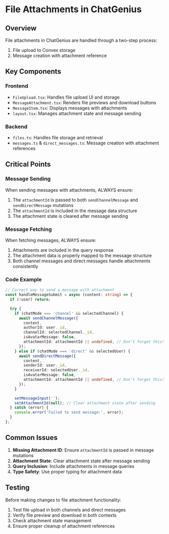 # File Attachments in ChatGenius

## Overview
File attachments in ChatGenius are handled through a two-step process:
1. File upload to Convex storage
2. Message creation with attachment reference

## Key Components

### Frontend
- `FileUpload.tsx`: Handles file upload UI and storage
- `MessageAttachment.tsx`: Renders file previews and download buttons
- `MessageItem.tsx`: Displays messages with attachments
- `layout.tsx`: Manages attachment state and message sending

### Backend
- `files.ts`: Handles file storage and retrieval
- `messages.ts` & `direct_messages.ts`: Message creation with attachment references

## Critical Points

### Message Sending
When sending messages with attachments, ALWAYS ensure:
1. The `attachmentId` is passed to both `sendChannelMessage` and `sendDirectMessage` mutations
2. The `attachmentId` is included in the message data structure
3. The attachment state is cleared after message sending

### Message Fetching
When fetching messages, ALWAYS ensure:
1. Attachments are included in the query response
2. The attachment data is properly mapped to the message structure
3. Both channel messages and direct messages handle attachments consistently

### Code Example
```typescript
// Correct way to send a message with attachment
const handleMessageSubmit = async (content: string) => {
  if (!user) return;

  try {
    if (chatMode === 'channel' && selectedChannel) {
      await sendChannelMessage({
        content,
        authorId: user._id,
        channelId: selectedChannel._id,
        isAvatarMessage: false,
        attachmentId: attachmentId || undefined, // Don't forget this!
      });
    } else if (chatMode === 'direct' && selectedUser) {
      await sendDirectMessage({
        content,
        senderId: user._id,
        receiverId: selectedUser._id,
        isAvatarMessage: false,
        attachmentId: attachmentId || undefined, // Don't forget this!
      });
    }

    setMessageInput('');
    setAttachmentId(null); // Clear attachment state after sending
  } catch (error) {
    console.error('Failed to send message:', error);
  }
};
```

## Common Issues
1. **Missing Attachment ID**: Ensure `attachmentId` is passed in message mutations
2. **Attachment State**: Clear attachment state after message sending
3. **Query Inclusion**: Include attachments in message queries
4. **Type Safety**: Use proper typing for attachment data

## Testing
Before making changes to file attachment functionality:
1. Test file upload in both channels and direct messages
2. Verify file preview and download in both contexts
3. Check attachment state management
4. Ensure proper cleanup of attachment references 
